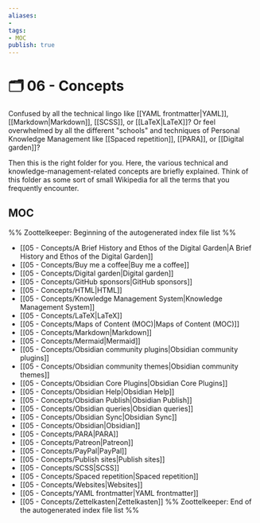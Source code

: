 ```yaml
---
aliases:
- 
tags:
- MOC
publish: true
---
```


# 🗂️ 06 - Concepts

Confused by all the technical lingo like [[YAML frontmatter|YAML]], [[Markdown|Markdown]], [[SCSS]], or [[LaTeX|LaTeX]]? Or feel overwhelmed by all the different "schools" and techniques of Personal Knowledge Management like [[Spaced repetition]], [[PARA]], or [[Digital garden]]?

Then this is the right folder for you. Here, the various technical and knowledge-management-related concepts are briefly explained. Think of this folder as some sort of small Wikipedia for all the terms that you frequently encounter.

## MOC

%% Zoottelkeeper: Beginning of the autogenerated index file list  %%
-  [[05 - Concepts/A Brief History and Ethos of the Digital Garden|A Brief History and Ethos of the Digital Garden]]
-  [[05 - Concepts/Buy me a coffee|Buy me a coffee]]
-  [[05 - Concepts/Digital garden|Digital garden]]
-  [[05 - Concepts/GitHub sponsors|GitHub sponsors]]
-  [[05 - Concepts/HTML|HTML]]
-  [[05 - Concepts/Knowledge Management System|Knowledge Management System]]
-  [[05 - Concepts/LaTeX|LaTeX]]
-  [[05 - Concepts/Maps of Content (MOC)|Maps of Content (MOC)]]
-  [[05 - Concepts/Markdown|Markdown]]
-  [[05 - Concepts/Mermaid|Mermaid]]
-  [[05 - Concepts/Obsidian community plugins|Obsidian community plugins]]
-  [[05 - Concepts/Obsidian community themes|Obsidian community themes]]
-  [[05 - Concepts/Obsidian Core Plugins|Obsidian Core Plugins]]
-  [[05 - Concepts/Obsidian Help|Obsidian Help]]
-  [[05 - Concepts/Obsidian Publish|Obsidian Publish]]
-  [[05 - Concepts/Obsidian queries|Obsidian queries]]
-  [[05 - Concepts/Obsidian Sync|Obsidian Sync]]
-  [[05 - Concepts/Obsidian|Obsidian]]
-  [[05 - Concepts/PARA|PARA]]
-  [[05 - Concepts/Patreon|Patreon]]
-  [[05 - Concepts/PayPal|PayPal]]
-  [[05 - Concepts/Publish sites|Publish sites]]
-  [[05 - Concepts/SCSS|SCSS]]
-  [[05 - Concepts/Spaced repetition|Spaced repetition]]
-  [[05 - Concepts/Websites|Websites]]
-  [[05 - Concepts/YAML frontmatter|YAML frontmatter]]
-  [[05 - Concepts/Zettelkasten|Zettelkasten]]
%% Zoottelkeeper: End of the autogenerated index file list  %%